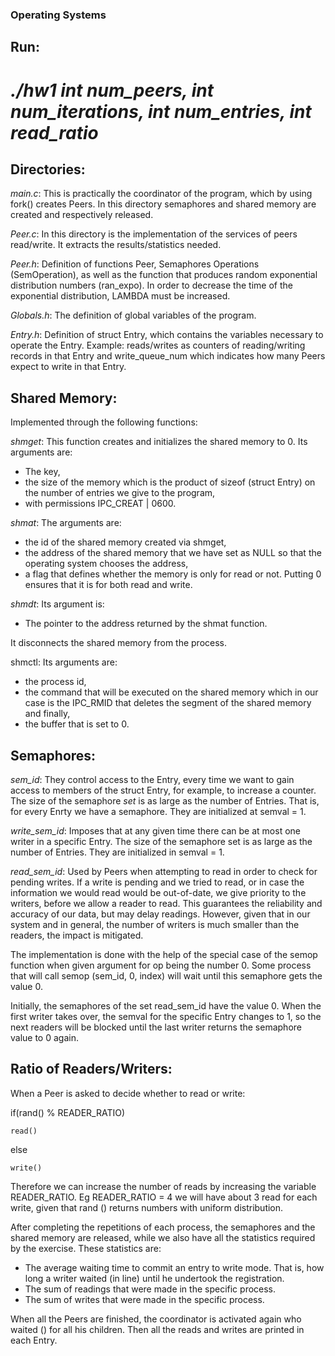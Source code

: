 ### Operating Systems


## Run:

# *./hw1 int num_peers, int num_iterations, int num_entries, int read_ratio*

## Directories:

*main.c*: This is practically the coordinator of the program, which by using fork() creates Peers. In this directory semaphores and shared memory are created and respectively released.

*Peer.c*: In this directory is the implementation of the services of peers read/write. It extracts the results/statistics needed.

*Peer.h*: Definition of functions Peer, Semaphores Operations (SemOperation), as well as the function that produces random exponential distribution numbers (ran_expo). In order to decrease the time of the exponential distribution, LAMBDA must be increased.

*Globals.h*: The definition of global variables of the program.

*Entry.h*: Definition of struct Entry, which contains the variables necessary to operate the Entry.
Example: reads/writes as counters of reading/writing records in that Entry and write_queue_num which indicates how many Peers expect to write in that Entry.

## Shared Memory:

Implemented through the following functions:

*shmget*: This function creates and initializes the shared memory to 0. Its arguments are:

-   The key,
-   the size of the memory which is the product of sizeof (struct Entry) on the number of entries we give to the program,
-   with permissions IPC_CREAT | 0600.

*shmat*: The arguments are:

-   the id of the shared memory created via shmget,
-   the address of the shared memory that we have set as NULL so that the operating system chooses the address,
-   a flag that defines whether the memory is only for read or not. Putting 0 ensures that it is for both read and write.

*shmdt*: Its argument is:

-   The pointer to the address returned by the shmat function.

It disconnects the shared memory from the process.

shmctl: Its arguments are:

-   the process id,
-   the command that will be executed on the shared memory which in our case is the IPC_RMID that deletes the segment of the shared memory and finally,
-   the buffer that is set to 0.

## Semaphores:

*sem_id*: They control access to the Entry, every time we want to gain access to members of the struct Entry, for example, to increase a counter. The size of the semaphore *set* is as large as the number of Entries. That is, for every Enrty we have a semaphore. They are initialized at semval = 1.

*write_sem_id*: Imposes that at any given time there can be at most one writer in a specific Entry. The size of the semaphore set is as large as the number of Entries. They are initialized in semval = 1.

*read_sem_id*: Used by Peers when attempting to read in order to check for pending writes. If a write is pending and we tried to read, or in case the information we would read would be out-of-date, we give priority to the writers, before we allow a reader to read. This guarantees the reliability and accuracy of our data, but may delay readings. However, given that in our system and in general, the number of writers is much smaller than the readers, the impact is mitigated.

The implementation is done with the help of the special case of the semop function when given argument for op being the number 0. Some process that will call semop (sem_id, 0, index) will wait until this semaphore gets the value 0.

Initially, the semaphores of the set read_sem_id have the value 0. When the first writer takes over, the semval for the specific Entry changes to 1, so the next readers will be blocked until the last writer returns the semaphore value to 0 again.

## Ratio of Readers/Writers:

When a Peer is asked to decide whether to read or write:

if(rand() % READER_RATIO)

    read()

else

    write()

Therefore we can increase the number of reads by increasing the variable READER_RATIO. Eg READER_RATIO = 4 we will have about 3 read for each write, given that rand () returns numbers with uniform distribution.

After completing the repetitions of each process, the semaphores and the shared memory are released, while we also have all the statistics required by the exercise. These statistics are:

-    The average waiting time to commit an entry to write mode. That is, how long a writer waited (in line) until he undertook the registration.
-    The sum of readings that were made in the specific process.
-   The sum of writes that were made in the specific process.

When all the Peers are finished, the coordinator is activated again who waited () for all his children. Then all the reads and writes are printed in each Entry.
